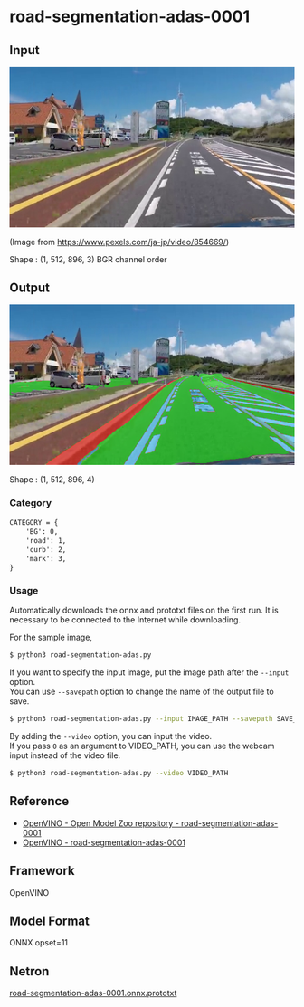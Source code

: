# road-segmentation-adas-0001

## Input

![Input](demo.png)

(Image from https://www.pexels.com/ja-jp/video/854669/)

Shape : (1, 512, 896, 3) BGR channel order

## Output

![Output](output.png)

Shape : (1, 512, 896, 4)

### Category

```
CATEGORY = {
    'BG': 0,
    'road': 1,
    'curb': 2,
    'mark': 3,
}
```

### Usage
Automatically downloads the onnx and prototxt files on the first run.
It is necessary to be connected to the Internet while downloading.

For the sample image,
```bash
$ python3 road-segmentation-adas.py
```

If you want to specify the input image, put the image path after the `--input` option.  
You can use `--savepath` option to change the name of the output file to save.
```bash
$ python3 road-segmentation-adas.py --input IMAGE_PATH --savepath SAVE_IMAGE_PATH
```

By adding the `--video` option, you can input the video.   
If you pass `0` as an argument to VIDEO_PATH, you can use the webcam input instead of the video file.
```bash
$ python3 road-segmentation-adas.py --video VIDEO_PATH
```

## Reference

- [OpenVINO - Open Model Zoo repository - road-segmentation-adas-0001](https://github.com/openvinotoolkit/open_model_zoo/tree/master/models/intel/road-segmentation-adas-0001)
- [OpenVINO - road-segmentation-adas-0001](https://docs.openvinotoolkit.org/latest/omz_models_model_road_segmentation_adas_0001.html)

## Framework

OpenVINO

## Model Format

ONNX opset=11

## Netron

[road-segmentation-adas-0001.onnx.prototxt](https://netron.app/?url=https://storage.googleapis.com/ailia-models/road-segmentation-adas/road-segmentation-adas-0001.onnx.prototxt)  
